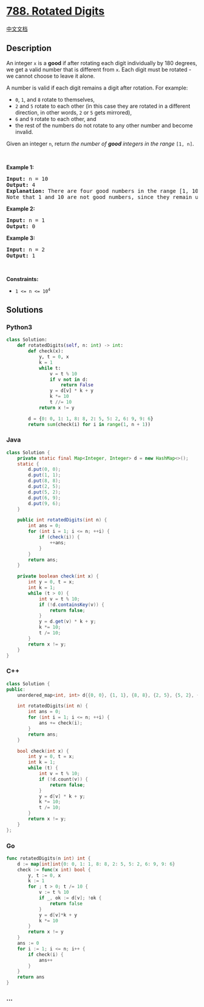 # [788. Rotated Digits](https://leetcode.com/problems/rotated-digits)

[中文文档](/solution/0700-0799/0788.Rotated%20Digits/README.md)

## Description

<p>An integer <code>x</code> is a <strong>good</strong> if after rotating each digit individually by 180 degrees, we get a valid number that is different from <code>x</code>. Each digit must be rotated - we cannot choose to leave it alone.</p>

<p>A number is valid if each digit remains a digit after rotation. For example:</p>

<ul>
	<li><code>0</code>, <code>1</code>, and <code>8</code> rotate to themselves,</li>
	<li><code>2</code> and <code>5</code> rotate to each other (in this case they are rotated in a different direction, in other words, <code>2</code> or <code>5</code> gets mirrored),</li>
	<li><code>6</code> and <code>9</code> rotate to each other, and</li>
	<li>the rest of the numbers do not rotate to any other number and become invalid.</li>
</ul>

<p>Given an integer <code>n</code>, return <em>the number of <strong>good</strong> integers in the range </em><code>[1, n]</code>.</p>

<p>&nbsp;</p>
<p><strong>Example 1:</strong></p>

<pre>
<strong>Input:</strong> n = 10
<strong>Output:</strong> 4
<strong>Explanation:</strong> There are four good numbers in the range [1, 10] : 2, 5, 6, 9.
Note that 1 and 10 are not good numbers, since they remain unchanged after rotating.
</pre>

<p><strong>Example 2:</strong></p>

<pre>
<strong>Input:</strong> n = 1
<strong>Output:</strong> 0
</pre>

<p><strong>Example 3:</strong></p>

<pre>
<strong>Input:</strong> n = 2
<strong>Output:</strong> 1
</pre>

<p>&nbsp;</p>
<p><strong>Constraints:</strong></p>

<ul>
	<li><code>1 &lt;= n &lt;= 10<sup>4</sup></code></li>
</ul>

## Solutions

<!-- tabs:start -->

### **Python3**

```python
class Solution:
    def rotatedDigits(self, n: int) -> int:
        def check(x):
            y, t = 0, x
            k = 1
            while t:
                v = t % 10
                if v not in d:
                    return False
                y = d[v] * k + y
                k *= 10
                t //= 10
            return x != y

        d = {0: 0, 1: 1, 8: 8, 2: 5, 5: 2, 6: 9, 9: 6}
        return sum(check(i) for i in range(1, n + 1))
```

### **Java**

```java
class Solution {
    private static final Map<Integer, Integer> d = new HashMap<>();
    static {
        d.put(0, 0);
        d.put(1, 1);
        d.put(8, 8);
        d.put(2, 5);
        d.put(5, 2);
        d.put(6, 9);
        d.put(9, 6);
    }

    public int rotatedDigits(int n) {
        int ans = 0;
        for (int i = 1; i <= n; ++i) {
            if (check(i)) {
                ++ans;
            }
        }
        return ans;
    }

    private boolean check(int x) {
        int y = 0, t = x;
        int k = 1;
        while (t > 0) {
            int v = t % 10;
            if (!d.containsKey(v)) {
                return false;
            }
            y = d.get(v) * k + y;
            k *= 10;
            t /= 10;
        }
        return x != y;
    }
}
```

### **C++**

```cpp
class Solution {
public:
    unordered_map<int, int> d{{0, 0}, {1, 1}, {8, 8}, {2, 5}, {5, 2}, {6, 9}, {9, 6}};

    int rotatedDigits(int n) {
        int ans = 0;
        for (int i = 1; i <= n; ++i) {
            ans += check(i);
        }
        return ans;
    }

    bool check(int x) {
        int y = 0, t = x;
        int k = 1;
        while (t) {
            int v = t % 10;
            if (!d.count(v)) {
                return false;
            }
            y = d[v] * k + y;
            k *= 10;
            t /= 10;
        }
        return x != y;
    }
};
```

### **Go**

```go
func rotatedDigits(n int) int {
	d := map[int]int{0: 0, 1: 1, 8: 8, 2: 5, 5: 2, 6: 9, 9: 6}
	check := func(x int) bool {
		y, t := 0, x
		k := 1
		for ; t > 0; t /= 10 {
			v := t % 10
			if _, ok := d[v]; !ok {
				return false
			}
			y = d[v]*k + y
			k *= 10
		}
		return x != y
	}
	ans := 0
	for i := 1; i <= n; i++ {
		if check(i) {
			ans++
		}
	}
	return ans
}
```

### **...**

```

```

<!-- tabs:end -->

